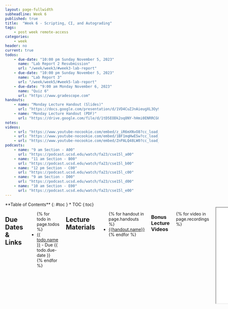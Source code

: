 ```yaml
---
layout: page-fullwidth
subheadline: Week 6
published: true
title:  "Week 6 - Scripting, CI, and Autograding"
tags:
    - post week remote-access
categories:
    - week
header: no
current: true
todos:
    - due-date: "10:00 pm Sunday November 5, 2023"
      name: "Lab Report 2 Resubmission"
      url: "/week/week3/#week3-lab-report"
    - due-date: "10:00 pm Sunday November 5, 2023"
      name: "Lab Report 3"
      url: "/week/week5/#week5-lab-report"
    - due-date: "9:00 am Monday November 6, 2023"
      name: "Quiz 6"
      url: "https://www.gradescope.com"
handouts:
    - name: "Monday Lecture Handout (Slides)"
      url: "https://docs.google.com/presentation/d/1VD4CuZJnAieugXL3Oy9HocCMNQBsogTF/edit?usp=sharing&ouid=107408851252378993524&rtpof=true&sd=true"
    - name: "Monday Lecture Handout (PDF)"
      url: "https://drive.google.com/file/d/1tD5EODk2oq8NY-hHmi0ENRRCGQkc5YEf/view?usp=share_link"
notes:
videos:
    - url: "https://www.youtube-nocookie.com/embed/z_iR6mXNvO8?cc_load_policy=1"
    - url: "https://www.youtube-nocookie.com/embed/1BF1mqHwESw?cc_load_policy=1"
    - url: "https://www.youtube-nocookie.com/embed/ZnPALQ48LW0?cc_load_policy=1"
podcasts:
    - name: "9 am Section - A00"
      url: "https://podcast.ucsd.edu/watch/fa23/cse15l_a00"
    - name: "11 am Section - B00"
      url: "https://podcast.ucsd.edu/watch/fa23/cse15l_b00"
    - name: "12 pm Section - C00"
      url: "https://podcast.ucsd.edu/watch/fa23/cse15l_c00"
    - name: "9 am Section - D00"
      url: "https://podcast.ucsd.edu/watch/fa23/cse15l_d00"
    - name: "10 am Section - E00"
      url: "https://podcast.ucsd.edu/watch/fa23/cse15l_e00"
---
```


<div class="row">
<div class="medium-4 medium-push-8 columns" markdown="1">
<div class="panel radius fixed-toc"  data-options="sticky_on:large" markdown="1">
**Table of Contents**
{: #toc }
*  TOC
{:toc}
</div>
</div><!-- /.medium-4.columns -->

<div class="medium-8 medium-pull-4 columns" markdown="1">

## Due Dates & Links

<ul>
{% for todo in page.todos %}
<li><a href="{{ todo.url }}">{{ todo.name }}</a> - Due {{ todo.due-date }}</li>
{% endfor %}
</ul>

## Lecture Materials
<ul>
{% for handout in page.handouts %}
<li><a href="{{handout.url}}">{{handout.name}}</a></li>
{% endfor %}
</ul>

### Bonus Lecture Videos

{% for video in page.recordings %}
<iframe src="{{video.url}}" width="560" height="315" allow="autoplay; accelerometer; autoplay; clipboard-write; encrypted-media; gyroscope; picture-in-picture; web-share" allowfullscreen></iframe>
{% endfor %}

### Extra Video Shorts

{% for video in page.videos %}
<iframe width="560" height="315" src="{{video.url}}" title="YouTube video player" frameborder="0" allow="accelerometer; autoplay; clipboard-write; encrypted-media; gyroscope; picture-in-picture; web-share" allowfullscreen></iframe> 
{% endfor %}

<!-- ### In-class notes
{% for note in page.notes %}
<a href="{{ note.url }}">{{ note.name }}</a>
<iframe src="{{ note.url }}/preview" width="640" height="480" allow="autoplay"></iframe>
{% endfor %} -->

### Links to Podcast
**Note:** Links will require you to log in as a UCSD student
<ul>
{% for link in page.podcasts %} 
<li><a href="{{link.url}}">{{link.name}}</a></li>
{% endfor %}
</ul>

## Lab Tasks

Discuss with your group:
    
![Image](../../images/three_rooms_question.png)
    
Write down your answers (and why you chose them!) in your group's shared doc.

In this week's lab you will write an automatic “grader” for some of the
methods we worked on in the week on testing.

In particular, you'll write a script and a test file that gives a score to the
functionality of a student-submitted `ListExamples` file and class (see
[ListExamples.java](https://github.com/ucsd-cse15l-w23/lab3/blob/main/ListExamples.java)).
The specific format is that you'll write a `bash` script that takes the URL of
a Github repository and prints out a grade:

```
$ bash grade.sh https://github.com/some-username/some-repo-name
... messages about points ...
```

This will work with a test file that _you_ write in order to grade students'
work. You can use this repository to get started with your grader
implementation; you should **make a fork**:

[https://github.com/ucsd-cse15l-s23/list-examples-grader](https://github.com/ucsd-cse15l-s23/list-examples-grader)

As part of your work, you'll need to **add new tests** (or copy them from your
work from lab 3) to the testing file, because the few tests that are there
aren't sufficient for grading. You can do that incrementally as you try out the
script you write below on different student submissions.

### Your Grading Script {#grading-script}

Do the work below in pairs—as a pair, you should produce **one**
implementation—push it to one member's fork of the starter Github repository
and include the link to that repository in your notes.

When your script gets a student submission it should produce either:

- A grade message that says something about a score (maybe pass/fail, or maybe
  a proportion of tests passed – your choice) if the tests run.
- A useful feedback message that says what went wrong if for any reason the
  tests couldn't be run (compile error, wrong file submitted, etc.)

A general workflow for your script could be:

1. Clone the repository of the student submission to a well-known directory
name (provided in starter code) _This is done by the git clone command in the
provided script_
2. Check that the student code has the correct file submitted. If they didn't,
detect and give helpful feedback about it. _This is not done by the provided
code, you should figure out where to add it_
  - Useful tools here are `if` and `-e`/`-f`. You can use the `exit` command to
    quit a bash script early. These are summarized in the [week 5 Wednesday
    lecture
    handout](https://drive.google.com/drive/u/0/folders/1uD99eu2Wv98qaM6g5RXaBcDyLrLzErEw)
1. Get the student code, the `.java` file with the grading tests, and any other
files the script needs into the `grading-area` directory. _The `grading-area`
directory is created for you, but you should move the files there._
  - Useful tools here might be `cp` (also look up the `-r` option to `cp`)
1. Compile your tests and the student's code from the appropriate directory
with the appropriate classpath commands (remember that if you're testing
locally on Windows, the [classpath is
different](https://ucsd-cse15l-f23.github.io/week/week4/#forking-a-repo)). If the compilation fails, detect and
give helpful feedback about it. _You should add this_
  - Aside from the necessary `javac`, useful tools here are output redirection
    and error codes (`$?`) along with `if`
  - This might be a time where you need to turn _off_ `set -e`. Why?
1. Run the tests and report the grade based on the JUnit output. _You should add this_
  - Again output redirection will be useful, and also tools like `grep` could
    be helpful here

**Work incrementally** – make sure you understand what the given code does. Then
add steps incrementally. After each step, run on a test student submission and
check for syntax errors, debug that step, add `echo` statements to check what's
stored in variables, and so on. Try running it more than once – is there any set
up or cleanup you need to do before or after running it?

**Write down in notes:** screenshots of what your grader does on each of the
sample student cases below.

### “Student” Submissions

Assume the assignment spec was to submit:

- A repository with a file called `ListExamples.java`
- In that file, a class called `ListExamples`
- In that class, two methods:
  - `static List<String> filter(List<String> s, StringChecker sc)`
  - `static List<String> merge(List<String> list1, List<String> list2)`
- These methods should have the implementations suggested in [lab 3](/week/week3/)

You should use the following repositories to test your grader:

- [https://github.com/ucsd-cse15l-f22/list-methods-lab3](https://github.com/ucsd-cse15l-f22/list-methods-lab3),
  which has the same code as the starter from lab 3
- [https://github.com/ucsd-cse15l-f22/list-methods-corrected](https://github.com/ucsd-cse15l-f22/list-methods-corrected),
  which has the methods corrected (I would expect this to get full or
  near-to-full credit)
- [https://github.com/ucsd-cse15l-f22/list-methods-compile-error](https://github.com/ucsd-cse15l-f22/list-methods-compile-error),
  which has a syntax error of a missing semicolon. Note that your job is _not_
  to fix this, but to decide what to do in your grader with such a submission!
- [https://github.com/ucsd-cse15l-f22/list-methods-signature](https://github.com/ucsd-cse15l-f22/list-methods-signature),
  which has the types for the arguments of `filter` in the wrong order, so it
  doesn't match the expected behavior.
- [https://github.com/ucsd-cse15l-f22/list-methods-filename](https://github.com/ucsd-cse15l-f22/list-methods-filename),
  which has a great implementation saved in a file with the wrong name.
- [https://github.com/ucsd-cse15l-f22/list-methods-nested](https://github.com/ucsd-cse15l-f22/list-methods-nested),
  which has a great implementation saved in a nested directory called `pa1`.
- **Challenge**
  [https://github.com/ucsd-cse15l-f22/list-examples-subtle](https://github.com/ucsd-cse15l-f22/list-examples-subtle),
  which has more subtle bugs (hints: see
  [`assertSame`](https://javadoc.io/doc/junit/junit/latest/index.html), which
  compares with `==` rather than `.equals()`, and think hard about duplicates
  for `merge`)

### Other Student Submissions

After you're satisfied with the behavior on all of those submissions, write
your own. Try to come up with at least two examples:

- One that is wrong but is likely to get full scores
- One that is mostly correct but crashes the grader and doesn't give a nice
  error back (and is likely to cause a Piazza/EdStem post saying “the grader
  is broken!”)

You should create these as **new, public Github repositories**, so that you can
run them using the same grader script by providing the Github URL.

**Write down in notes**: Run everyone's newly-developed student submissions on
everyone's grader. That means each team should be running commands like

```
bash grade.sh <student-submission-from-some-group>
```

Whose grading script is the most user-friendly across those tests?

### Running it Through a Server

We've also provided our `Server.java` and a server we wrote for you called
`GradeServer.java` in the starter repository.

You can compile them and use

```
java GradeServer 4000
```

to run the server.

Look at the code to understand the expected path and parameters in
`GradeServer.java`. Loading a URL at the `/grade` path with one of the repos
above as the query parameter. What happens?

That's quite a bit of the way towards an autograder like Gradescope!

**Write down in notes**: Show a screenshot of the server running your
autograder in a browser.

**Discuss and write down**: What other features are needed to make this work
more like Gradescope's autograder? (Think about running for different students,
storing grades, presenting results, etc)

Congratulations! You've done one kind of the work that your TAs do when setting
up classes 🙂



